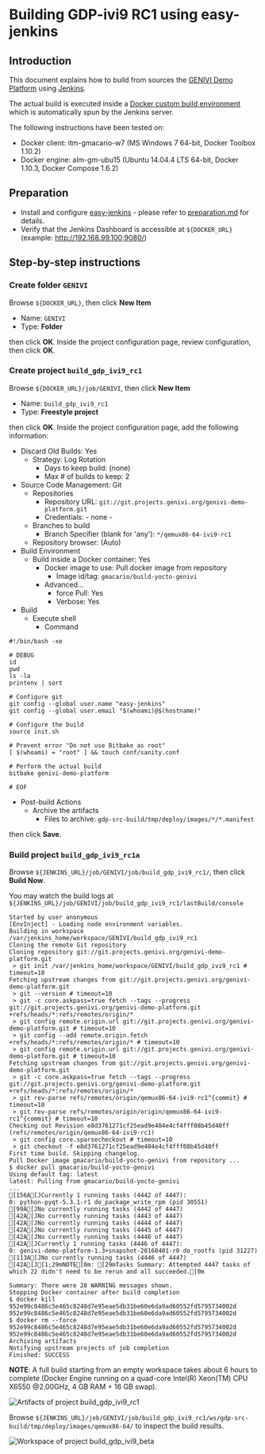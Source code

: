# Building GDP-ivi9 RC1 using easy-jenkins

## Introduction

<!-- (2016-04-01 16:00 CEST) -->

This document explains how to build from sources the [GENIVI Demo Platform](https://at.projects.genivi.org/wiki/x/aoCw) using [Jenkins](https://jenkins-ci.org/).

The actual build is executed inside a [Docker custom build environment](https://wiki.jenkins-ci.org/display/JENKINS/CloudBees+Docker+Custom+Build+Environment+Plugin) which is automatically spun by the Jenkins server.

The following instructions have been tested on:

* Docker client: itm-gmacario-w7 (MS Windows 7 64-bit, Docker Toolbox 1.10.2)
* Docker engine: alm-gm-ubu15 (Ubuntu 14.04.4 LTS 64-bit, Docker 1.10.3, Docker Compose 1.6.2)

## Preparation

* Install and configure [easy-jenkins](https://github.com/gmacario/easy-jenkins) - please refer to [preparation.md](https://github.com/gmacario/easy-jenkins/blob/master/docs/preparation.md) for details.
* Verify that the Jenkins Dashboard is accessible at `${DOCKER_URL}` (example: http://192.168.99.100:9080/)

## Step-by-step instructions

### Create folder `GENIVI`

Browse `${DOCKER_URL}`, then click **New Item**

* Name: `GENIVI`
* Type: **Folder**

then click **OK**. Inside the project configuration page, review configuration, then click **OK**.

### Create project `build_gdp_ivi9_rc1`

<!-- (2016-04-01 16:07 CEST) -->

Browse `${DOCKER_URL}/job/GENIVI`, then click **New Item**

* Name: `build_gdp_ivi9_rc1`
* Type: **Freestyle project**

then click **OK**. Inside the project configuration page, add the following information:

* Discard Old Builds: Yes
  - Strategy: Log Rotation
    - Days to keep build: (none)
    - Max # of builds to keep: 2
* Source Code Management: Git
  - Repositories
    - Repository URL: `git://git.projects.genivi.org/genivi-demo-platform.git`
    - Credentials: - none -
  - Branches to build
    - Branch Specifier (blank for 'any'): `*/qemux86-64-ivi9-rc1`
  - Repository browser: (Auto)
* Build Environment
  - Build inside a Docker container: Yes
    - Docker image to use: Pull docker image from repository
      - Image id/tag: `gmacario/build-yocto-genivi`
    - Advanced...
      - force Pull: Yes
      - Verbose: Yes
* Build
  - Execute shell
    - Command

```
#!/bin/bash -xe

# DEBUG
id
pwd
ls -la
printenv | sort

# Configure git
git config --global user.name "easy-jenkins"
git config --global user.email "$(whoami)@$(hostname)"

# Configure the build
source init.sh

# Prevent error "Do not use Bitbake as root"
[ $(whoami) = "root" ] && touch conf/sanity.conf

# Perform the actual build
bitbake genivi-demo-platform

# EOF
```

* Post-build Actions
  - Archive the artifacts
    - Files to archive: `gdp-src-build/tmp/deploy/images/*/*.manifest`

then click **Save**.

### Build project `build_gdp_ivi9_rc1a`

Browse `${JENKINS_URL}/job/GENIVI/job/build_gdp_ivi9_rc1/`, then click **Build Now**.

You may watch the build logs at `${JENKINS_URL}/job/GENIVI/job/build_gdp_ivi9_rc1/lastBuild/console`

<!-- (2016-04-01 16:10 CEST) http://alm-gm-ubu15.solarma.it:9080/job/GENIVI/job/build_gdp_ivi9_rc1/1/console -->

```
Started by user anonymous
[EnvInject] - Loading node environment variables.
Building in workspace /var/jenkins_home/workspace/GENIVI/build_gdp_ivi9_rc1
Cloning the remote Git repository
Cloning repository git://git.projects.genivi.org/genivi-demo-platform.git
 > git init /var/jenkins_home/workspace/GENIVI/build_gdp_ivi9_rc1 # timeout=10
Fetching upstream changes from git://git.projects.genivi.org/genivi-demo-platform.git
 > git --version # timeout=10
 > git -c core.askpass=true fetch --tags --progress git://git.projects.genivi.org/genivi-demo-platform.git +refs/heads/*:refs/remotes/origin/*
 > git config remote.origin.url git://git.projects.genivi.org/genivi-demo-platform.git # timeout=10
 > git config --add remote.origin.fetch +refs/heads/*:refs/remotes/origin/* # timeout=10
 > git config remote.origin.url git://git.projects.genivi.org/genivi-demo-platform.git # timeout=10
Fetching upstream changes from git://git.projects.genivi.org/genivi-demo-platform.git
 > git -c core.askpass=true fetch --tags --progress git://git.projects.genivi.org/genivi-demo-platform.git +refs/heads/*:refs/remotes/origin/*
 > git rev-parse refs/remotes/origin/qemux86-64-ivi9-rc1^{commit} # timeout=10
 > git rev-parse refs/remotes/origin/origin/qemux86-64-ivi9-rc1^{commit} # timeout=10
Checking out Revision e8d3761271cf25ead9e404e4cf4fff08b45d40ff (refs/remotes/origin/qemux86-64-ivi9-rc1)
 > git config core.sparsecheckout # timeout=10
 > git checkout -f e8d3761271cf25ead9e404e4cf4fff08b45d40ff
First time build. Skipping changelog.
Pull Docker image gmacario/build-yocto-genivi from repository ...
$ docker pull gmacario/build-yocto-genivi
Using default tag: latest
latest: Pulling from gmacario/build-yocto-genivi
...
[156A[JCurrently 1 running tasks (4442 of 4447):
0: python-pyqt-5.3.1-r1 do_package_write_rpm (pid 30551)
[99A[JNo currently running tasks (4442 of 4447)
[42A[JNo currently running tasks (4443 of 4447)
[42A[JNo currently running tasks (4444 of 4447)
[42A[JNo currently running tasks (4445 of 4447)
[42A[JNo currently running tasks (4446 of 4447)
[42A[JCurrently 1 running tasks (4446 of 4447):
0: genivi-demo-platform-1.3+snapshot-20160401-r0 do_rootfs (pid 31227)
[113A[JNo currently running tasks (4446 of 4447)
[42A[J[1;29mNOTE[0m: [29mTasks Summary: Attempted 4447 tasks of which 22 didn't need to be rerun and all succeeded.[0m

Summary: There were 28 WARNING messages shown.
Stopping Docker container after build completion
$ docker kill 952e99c8486c5e465c8248d7e95eae5db31be60e6da9ad60552fd5795734002d
952e99c8486c5e465c8248d7e95eae5db31be60e6da9ad60552fd5795734002d
$ docker rm --force 952e99c8486c5e465c8248d7e95eae5db31be60e6da9ad60552fd5795734002d
952e99c8486c5e465c8248d7e95eae5db31be60e6da9ad60552fd5795734002d
Archiving artifacts
Notifying upstream projects of job completion
Finished: SUCCESS
```

**NOTE**: A full build starting from an empty workspace takes about 6 hours to complete (Docker Engine running on a quad-core Intel(R) Xeon(TM) CPU X6550 @2.00GHz, 4 GB RAM + 16 GB swap).

![Artifacts of project build_gdp_ivi9_rc1](images/TODO.png)

Browse `${JENKINS_URL}/job/GENIVI/job/build_gdp_ivi9_rc1/ws/gdp-src-build/tmp/deploy/images/qemux86-64/` to inspect the build results.

![Workspace of project build_gdp_ivi9_beta](images/TODO.png)

<!-- EOF -->
